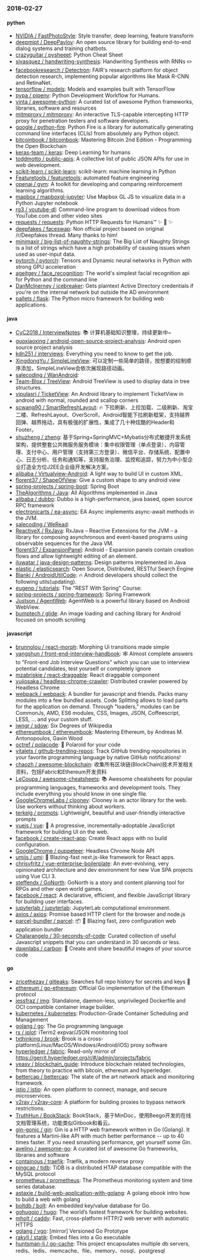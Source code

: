 ### 2018-02-27

#### python
* [NVIDIA / FastPhotoStyle](https://github.com/NVIDIA/FastPhotoStyle): Style transfer, deep learning, feature transform
* [deepmipt / DeepPavlov](https://github.com/deepmipt/DeepPavlov): An open source library for building end-to-end dialog systems and training chatbots.
* [crazyguitar / pysheeet](https://github.com/crazyguitar/pysheeet): Python Cheat Sheet
* [sjvasquez / handwriting-synthesis](https://github.com/sjvasquez/handwriting-synthesis): Handwriting Synthesis with RNNs ✏️
* [facebookresearch / Detectron](https://github.com/facebookresearch/Detectron): FAIR's research platform for object detection research, implementing popular algorithms like Mask R-CNN and RetinaNet.
* [tensorflow / models](https://github.com/tensorflow/models): Models and examples built with TensorFlow
* [pypa / pipenv](https://github.com/pypa/pipenv): Python Development Workflow for Humans.
* [vinta / awesome-python](https://github.com/vinta/awesome-python): A curated list of awesome Python frameworks, libraries, software and resources
* [mitmproxy / mitmproxy](https://github.com/mitmproxy/mitmproxy): An interactive TLS-capable intercepting HTTP proxy for penetration testers and software developers.
* [google / python-fire](https://github.com/google/python-fire): Python Fire is a library for automatically generating command line interfaces (CLIs) from absolutely any Python object.
* [bitcoinbook / bitcoinbook](https://github.com/bitcoinbook/bitcoinbook): Mastering Bitcoin 2nd Edition - Programming the Open Blockchain
* [keras-team / keras](https://github.com/keras-team/keras): Deep Learning for humans
* [toddmotto / public-apis](https://github.com/toddmotto/public-apis): A collective list of public JSON APIs for use in web development.
* [scikit-learn / scikit-learn](https://github.com/scikit-learn/scikit-learn): scikit-learn: machine learning in Python
* [Featuretools / featuretools](https://github.com/Featuretools/featuretools): automated feature engineering
* [openai / gym](https://github.com/openai/gym): A toolkit for developing and comparing reinforcement learning algorithms.
* [mapbox / mapboxgl-jupyter](https://github.com/mapbox/mapboxgl-jupyter): Use Mapbox GL JS to visualize data in a Python Jupyter notebook
* [rg3 / youtube-dl](https://github.com/rg3/youtube-dl): Command-line program to download videos from YouTube.com and other video sites
* [requests / requests](https://github.com/requests/requests): Python HTTP Requests for Humans™ ✨ 🍰 ✨
* [deepfakes / faceswap](https://github.com/deepfakes/faceswap): Non official project based on original /r/Deepfakes thread. Many thanks to him!
* [minimaxir / big-list-of-naughty-strings](https://github.com/minimaxir/big-list-of-naughty-strings): The Big List of Naughty Strings is a list of strings which have a high probability of causing issues when used as user-input data.
* [pytorch / pytorch](https://github.com/pytorch/pytorch): Tensors and Dynamic neural networks in Python with strong GPU acceleration
* [ageitgey / face_recognition](https://github.com/ageitgey/face_recognition): The world's simplest facial recognition api for Python and the command line
* [DanMcInerney / icebreaker](https://github.com/DanMcInerney/icebreaker): Gets plaintext Active Directory credentials if you're on the internal network but outside the AD environment
* [pallets / flask](https://github.com/pallets/flask): The Python micro framework for building web applications.

#### java
* [CyC2018 / InterviewNotes](https://github.com/CyC2018/InterviewNotes): 📚 计算机基础知识整理，持续更新中~
* [guoxiaoxing / android-open-source-project-analysis](https://github.com/guoxiaoxing/android-open-source-project-analysis): Android open source project analysis
* [kdn251 / interviews](https://github.com/kdn251/interviews): Everything you need to know to get the job.
* [XingdongYu / SimpleLineView](https://github.com/XingdongYu/SimpleLineView): 可以定制一些简单的路径，按想要的绘制顺序添加，SimpleLineView会依次展现路径动画。
* [salecoding / WanAndroid](https://github.com/salecoding/WanAndroid): 
* [Team-Blox / TreeView](https://github.com/Team-Blox/TreeView): Android TreeView is used to display data in tree structures.
* [vipulasri / TicketView](https://github.com/vipulasri/TicketView): An Android library to implement TicketView in android with normal, rounded and scallop corners
* [scwang90 / SmartRefreshLayout](https://github.com/scwang90/SmartRefreshLayout): 🔥 下拉刷新、上拉加载、二级刷新、淘宝二楼、RefreshLayout、OverScroll，Android智能下拉刷新框架，支持越界回弹、越界拖动，具有极强的扩展性，集成了几十种炫酷的Header和 Footer。
* [shuzheng / zheng](https://github.com/shuzheng/zheng): 基于Spring+SpringMVC+Mybatis分布式敏捷开发系统架构，提供整套公共微服务服务模块：集中权限管理（单点登录）、内容管理、支付中心、用户管理（支持第三方登录）、微信平台、存储系统、配置中心、日志分析、任务和通知等，支持服务治理、监控和追踪，努力为中小型企业打造全方位J2EE企业级开发解决方案。
* [alibaba / Virtualview-Android](https://github.com/alibaba/Virtualview-Android): A light way to build UI in custom XML.
* [florent37 / ShapeOfView](https://github.com/florent37/ShapeOfView): Give a custom shape to any android view
* [spring-projects / spring-boot](https://github.com/spring-projects/spring-boot): Spring Boot
* [TheAlgorithms / Java](https://github.com/TheAlgorithms/Java): All Algorithms implemented in Java
* [alibaba / dubbo](https://github.com/alibaba/dubbo): Dubbo is a high-performance, java based, open source RPC framework
* [electronicarts / ea-async](https://github.com/electronicarts/ea-async): EA Async implements async-await methods in the JVM.
* [salecoding / WeRead](https://github.com/salecoding/WeRead): 
* [ReactiveX / RxJava](https://github.com/ReactiveX/RxJava): RxJava – Reactive Extensions for the JVM – a library for composing asynchronous and event-based programs using observable sequences for the Java VM.
* [florent37 / ExpansionPanel](https://github.com/florent37/ExpansionPanel): Android - Expansion panels contain creation flows and allow lightweight editing of an element.
* [iluwatar / java-design-patterns](https://github.com/iluwatar/java-design-patterns): Design patterns implemented in Java
* [elastic / elasticsearch](https://github.com/elastic/elasticsearch): Open Source, Distributed, RESTful Search Engine
* [Blankj / AndroidUtilCode](https://github.com/Blankj/AndroidUtilCode): 🔥 Android developers should collect the following utils(updating).
* [eugenp / tutorials](https://github.com/eugenp/tutorials): The "REST With Spring" Course:
* [spring-projects / spring-framework](https://github.com/spring-projects/spring-framework): Spring Framework
* [Justson / AgentWeb](https://github.com/Justson/AgentWeb): AgentWeb is a powerful library based on Android WebView.
* [bumptech / glide](https://github.com/bumptech/glide): An image loading and caching library for Android focused on smooth scrolling

#### javascript
* [brunnolou / react-morph](https://github.com/brunnolou/react-morph): Morphing Ui transitions made simple
* [yangshun / front-end-interview-handbook](https://github.com/yangshun/front-end-interview-handbook): 🕸 Almost complete answers to "Front-end Job Interview Questions" which you can use to interview potential candidates, test yourself or completely ignore
* [mzabriskie / react-draggable](https://github.com/mzabriskie/react-draggable): React draggable component
* [yujiosaka / headless-chrome-crawler](https://github.com/yujiosaka/headless-chrome-crawler): Distributed crawler powered by Headless Chrome
* [webpack / webpack](https://github.com/webpack/webpack): A bundler for javascript and friends. Packs many modules into a few bundled assets. Code Splitting allows to load parts for the application on demand. Through "loaders," modules can be CommonJs, AMD, ES6 modules, CSS, Images, JSON, Coffeescript, LESS, ... and your custom stuff.
* [jwngr / sdow](https://github.com/jwngr/sdow): Six Degrees of Wikipedia
* [ethereumbook / ethereumbook](https://github.com/ethereumbook/ethereumbook): Mastering Ethereum, by Andreas M. Antonopoulos, Gavin Wood
* [octref / polacode](https://github.com/octref/polacode): 📸 Polaroid for your code
* [vitalets / github-trending-repos](https://github.com/vitalets/github-trending-repos): Track GitHub trending repositories in your favorite programming language by native GitHub notifications!
* [chaozh / awesome-blockchain](https://github.com/chaozh/awesome-blockchain): 收集所有区块链(BlockChain)技术开发相关资料，包括Fabric和Ethereum开发资料
* [LeCoupa / awesome-cheatsheets](https://github.com/LeCoupa/awesome-cheatsheets): 📚 Awesome cheatsheets for popular programming languages, frameworks and development tools. They include everything you should know in one single file.
* [GoogleChromeLabs / clooney](https://github.com/GoogleChromeLabs/clooney): Clooney is an actor library for the web. Use workers without thinking about workers.
* [terkelg / prompts](https://github.com/terkelg/prompts): Lightweight, beautiful and user-friendly interactive prompts
* [vuejs / vue](https://github.com/vuejs/vue): 🖖 A progressive, incrementally-adoptable JavaScript framework for building UI on the web.
* [facebook / create-react-app](https://github.com/facebook/create-react-app): Create React apps with no build configuration.
* [GoogleChrome / puppeteer](https://github.com/GoogleChrome/puppeteer): Headless Chrome Node API
* [umijs / umi](https://github.com/umijs/umi): 🍚 Blazing-fast next.js-like framework for React apps.
* [chrisvfritz / vue-enterprise-boilerplate](https://github.com/chrisvfritz/vue-enterprise-boilerplate): An ever-evolving, very opinionated architecture and dev environment for new Vue SPA projects using Vue CLI 3.
* [steffendx / GoNorth](https://github.com/steffendx/GoNorth): GoNorth is a story and content planning tool for RPGs and other open world games.
* [facebook / react](https://github.com/facebook/react): A declarative, efficient, and flexible JavaScript library for building user interfaces.
* [jupyterlab / jupyterlab](https://github.com/jupyterlab/jupyterlab): JupyterLab computational environment.
* [axios / axios](https://github.com/axios/axios): Promise based HTTP client for the browser and node.js
* [parcel-bundler / parcel](https://github.com/parcel-bundler/parcel): 📦 🚀 Blazing fast, zero configuration web application bundler
* [Chalarangelo / 30-seconds-of-code](https://github.com/Chalarangelo/30-seconds-of-code): Curated collection of useful Javascript snippets that you can understand in 30 seconds or less.
* [dawnlabs / carbon](https://github.com/dawnlabs/carbon): 🎨 Create and share beautiful images of your source code

#### go
* [zricethezav / gitleaks](https://github.com/zricethezav/gitleaks): Searches full repo history for secrets and keys 🔑
* [ethereum / go-ethereum](https://github.com/ethereum/go-ethereum): Official Go implementation of the Ethereum protocol
* [jessfraz / img](https://github.com/jessfraz/img): Standalone, daemon-less, unprivileged Dockerfile and OCI compatible container image builder.
* [kubernetes / kubernetes](https://github.com/kubernetes/kubernetes): Production-Grade Container Scheduling and Management
* [golang / go](https://github.com/golang/go): The Go programming language
* [rs / jplot](https://github.com/rs/jplot): iTerm2 expvar/JSON monitoring tool
* [txthinking / brook](https://github.com/txthinking/brook): Brook is a cross-platform(Linux/MacOS/Windows/Android/iOS) proxy software
* [hyperledger / fabric](https://github.com/hyperledger/fabric): Read-only mirror of https://gerrit.hyperledger.org/r/#/admin/projects/fabric
* [yeasy / blockchain_guide](https://github.com/yeasy/blockchain_guide): Introduce blockchain related technologies, from theory to practice with bitcoin, ethereum and hyperledger.
* [bettercap / bettercap](https://github.com/bettercap/bettercap): The state of the art network attack and monitoring framework.
* [istio / istio](https://github.com/istio/istio): An open platform to connect, manage, and secure microservices.
* [v2ray / v2ray-core](https://github.com/v2ray/v2ray-core): A platform for building proxies to bypass network restrictions.
* [TruthHun / BookStack](https://github.com/TruthHun/BookStack): BookStack，基于MinDoc，使用Beego开发的在线文档管理系统，功能类似Gitbook和看云。
* [gin-gonic / gin](https://github.com/gin-gonic/gin): Gin is a HTTP web framework written in Go (Golang). It features a Martini-like API with much better performance -- up to 40 times faster. If you need smashing performance, get yourself some Gin.
* [avelino / awesome-go](https://github.com/avelino/awesome-go): A curated list of awesome Go frameworks, libraries and software
* [containous / traefik](https://github.com/containous/traefik): Træfik, a modern reverse proxy
* [pingcap / tidb](https://github.com/pingcap/tidb): TiDB is a distributed HTAP database compatible with the MySQL protocol
* [prometheus / prometheus](https://github.com/prometheus/prometheus): The Prometheus monitoring system and time series database.
* [astaxie / build-web-application-with-golang](https://github.com/astaxie/build-web-application-with-golang): A golang ebook intro how to build a web with golang
* [boltdb / bolt](https://github.com/boltdb/bolt): An embedded key/value database for Go.
* [gohugoio / hugo](https://github.com/gohugoio/hugo): The world’s fastest framework for building websites.
* [mholt / caddy](https://github.com/mholt/caddy): Fast, cross-platform HTTP/2 web server with automatic HTTPS
* [golang / vgo](https://github.com/golang/vgo): [mirror] Versioned Go Prototype
* [rakyll / statik](https://github.com/rakyll/statik): Embed files into a Go executable
* [huntsman-li / go-cache](https://github.com/huntsman-li/go-cache): This project encapsulates multiple db servers, redis、ledis、memcache、file、memory、nosql、postgresql
